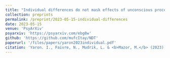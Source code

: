 ```yaml
---
title: "Individual differences do not mask effects of unconscious processing"
collection: preprints
permalink: /preprint/2023-05-15-individual-differences
date: 2023-05-15
venue: 'PsyArXiv'
psyarxiv: 'https://psyarxiv.com/ebg8w'
github: 'https://github.com/mufcItay/NDT'
paperurl: '/files/papers/yaron2023individual.pdf'
citation: 'Yaron. I., Faivre, N., Mudrik, L. & <b>Mazor, M.</b> (2023). Individual differences do not mask effects of unconscious processing.'
---
```

